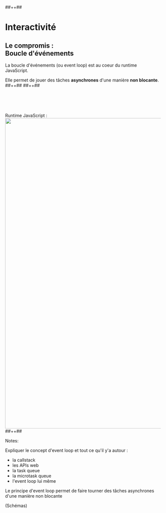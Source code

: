 <!-- .slide: class="tc-multiple-columns with-code columns-40-60" -->

##++##

# Interactivité

## Le compromis : <br/> Boucle d'événements

La boucle d'événements (ou event loop) est au coeur du runtime JavaScript.

Elle permet de jouer des tâches **asynchrones** d'une manière **non blocante**.
##++##
##++##

<div style="margin-top: 80px">
  Runtime JavaScript :
  <img src="./assets/images/04-interactivity/event-loop-definition.svg" style="width: 1000px; height: auto; display: block;"  />
</div>
<!-- .element: class="fragment" data-fragment-index="1"-->
##++##


Notes:

Expliquer le concept d'event loop et tout ce qu'il y'a autour :

- la callstack
- les APIs web
- la task queue
- la microtask queue
- l'event loop lui même

Le principe d'event loop permet de faire tourner des tâches asynchrones d'une manière non blocante

(Schémas)